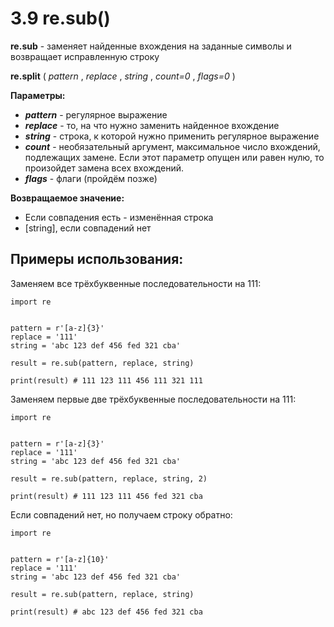 # 3.9 re.sub()

**re.sub** - заменяет найденные вхождения на заданные символы и возвращает исправленную строку

**re.split** ( *pattern* , *replace* , *string* , *count=0* , *flags=0* )

**Параметры:**
+ ***pattern*** - регулярное выражение
+ ***replace*** - то, на что нужно заменить найденное вхождение
+ ***string*** - строка, к которой нужно применить регулярное выражение
+ ***count*** - необязательный аргумент, максимальное число вхождений, подлежащих замене. Если этот параметр опущен или равен нулю, то произойдет замена всех вхождений.
+ ***flags*** - флаги (пройдём позже)

**Возвращаемое значение:**
+ Если совпадения есть - изменённая строка
+ [string], если совпадений нет

## Примеры использования:
Заменяем все трёхбуквенные последовательности на 111:
```
import re


pattern = r'[a-z]{3}'
replace = '111'
string = 'abc 123 def 456 fed 321 cba'

result = re.sub(pattern, replace, string)

print(result) # 111 123 111 456 111 321 111
```
Заменяем первые две трёхбуквенные последовательности на 111:
```
import re


pattern = r'[a-z]{3}'
replace = '111'
string = 'abc 123 def 456 fed 321 cba'

result = re.sub(pattern, replace, string, 2)

print(result) # 111 123 111 456 fed 321 cba
```
Если совпадений нет, но получаем строку обратно:
```
import re


pattern = r'[a-z]{10}'
replace = '111'
string = 'abc 123 def 456 fed 321 cba'

result = re.sub(pattern, replace, string)

print(result) # abc 123 def 456 fed 321 cba
```
